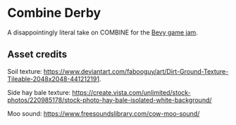 # Combine Derby

A disappointingly literal take on COMBINE for the [Bevy game jam](https://itch.io/jam/bevy-jam-2).

## Asset credits

Soil texture: https://www.deviantart.com/fabooguy/art/Dirt-Ground-Texture-Tileable-2048x2048-441212191.

Side hay bale texture: https://create.vista.com/unlimited/stock-photos/220985178/stock-photo-hay-bale-isolated-white-background/

Moo sound: https://www.freesoundslibrary.com/cow-moo-sound/
